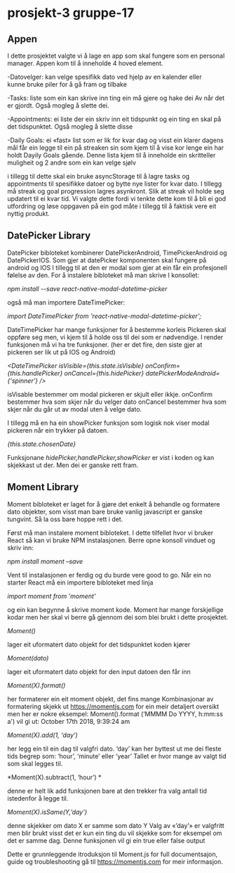 # prosjekt-3 gruppe-17

## Appen
I dette prosjektet valgte vi å lage en app som skal fungere som en personal manager. Appen kom til å inneholde 4 hoved element. 

-Datovelger: kan velge spesifikk dato ved hjelp av en kalender eller  
 kunne bruke piler for å gå fram og tilbake

-Tasks: liste som ein kan skrive inn ting ein må gjere og hake dei 
 Av når det er gjordt. Også mogleg å slette dei.

-Appointments: ei liste der ein skriv inn eit tidspunkt og ein ting en 
 skal på det tidspunktet. Også mogleg å slette disse 

-Daily Goals: ei «fast» list som er lik for kvar dag og visst ein klarer
 dagens mål får ein legge til ein på streaken sin som kjem til å vise kor 
 lenge ein har holdt Dayily Goals gående. Denne lista kjem til å 
 inneholde ein skritteller muligheit og 2 andre som ein kan velge sjølv

i tillegg til dette skal ein bruke asyncStorage til å lagre tasks og appointments til spesifikke datoer og bytte nye lister for kvar dato. I tillegg må streak og goal progression lagres asynkront. Slik at streak vil holde seg updatert til ei kvar tid. Vi valgte dette fordi vi tenkte dette kom til å bli ei god utfordring og løse oppgaven på ein god måte i tillegg til å faktisk vere eit nyttig produkt.



## DatePicker Library
DatePicker bibloteket kombinerer DatePickerAndroid, TimePickerAndroid og DatePickerIOS. Som gjer at datePicker komponenten skal fungere på android og IOS I tillegg til at den er modal som gjer at ein får ein profesjonell følelse av den. For å instalere bibloteket må man skrive I konsollet:

*npm install --save react-native-modal-datetime-picker*

også må man importere DateTimePicker:

*import DateTimePicker from 'react-native-modal-datetime-picker';*

DateTimePicker har mange funksjoner for å bestemme korleis Pickeren skal oppføre seg men, vi kjem til å holde oss til dei som er nødvendige.
I render funksjonen må vi ha tre funksjoner. (her er det fire, den siste gjer at pickeren ser lik ut på IOS og Android) 

  *<DateTimePicker
          isVisible={this.state.isVisible}
          onConfirm={this.handlePicker}
          onCancel={this.hidePicker}
          datePickerModeAndroid={'spinner'}
        />*

isVisable bestemmer om modal pickeren er skjult eller ikkje.
onConfirm bestemmer hva som skjer når du velger dato
onCancel  bestemmer hva som skjer når du går ut av modal uten å velge dato.

I tillegg må en ha ein showPicker funksjon som logisk nok viser modal pickeren når ein trykker på datoen.

*<Text onPress={this.showPicker} style={styles.date}> {this.state.chosenDate} </Text>*

Funksjonane *hidePicker,handlePicker,showPicker* er vist i koden og kan skjekkast ut der. Men dei er ganske rett fram.



## Moment Library
Moment bibloteket er laget for å gjøre det enkelt å behandle og formatere dato objekter, som visst man bare bruke vanlig javascript er ganske tungvint. Så la oss bare hoppe rett i det.

Først må man instalere moment bibloteket. I dette tilfellet hvor vi bruker React så kan vi bruke NPM instalasjonen. Berre opne konsoll vinduet og skriv inn: 

*npm install moment –save*

Vent til instalasjonen er ferdig og du burde vere good to go. Når ein no starter React må ein importere bibloteket med linja 

*import moment from 'moment'*

og ein kan begynne å skrive moment kode. Moment har mange forskjellige kodar men her skal vi berre gå gjennom dei som blei brukt i dette prosjektet.

*Moment()*

lager eit uformatert dato objekt for det tidspunktet 	koden kjører

*Moment(dato)*

lager eit uformatert dato objekt for den input datoen den får inn

*Moment(X).format()*	

her formaterer ein eit moment objekt, det fins mange Kombinasjonar 
av formatering skjekk ut https://momentjs.com for ein meir detaljert
oversikt men her er nokre eksempel: Moment().format
(‘MMMM Do YYYY, h:mm:ss a') vil gi ut: October 17th 2018, 9:39:24 am

*Moment(X).add(1, ‘day’)*

her legg ein til ein dag til valgfri dato. ‘day’ kan her byttest ut me dei 
fleste tids begrep som: ‘hour’, ‘minute’ eller ‘year’
Tallet er hvor mange av valgt tid som skal legges til.

*Moment(X).subtract(1, ‘hour’)	*

denne er helt lik add funksjonen bare at den trekker fra valg antall tid 
istedenfor å legge til. 

*Moment(X).isSame(Y,’day’)*

denne skjekker om dato X er samme som dato Y Valg av «’day’» er valgfritt
men blir brukt  visst det er kun ein ting du vil skjekke som for eksempel om 
det er samme dag. Denne funksjonen vil gi ein true eller false output


Dette er grunnleggende itroduksjon til Moment.js for full documentsajon, guide og troubleshooting gå til https://momentjs.com for meir informasjon.

